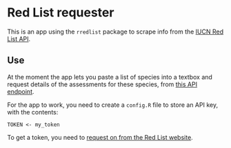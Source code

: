 # Red List requester

This is an app using the `rredlist` package to scrape info from the [IUCN Red List API](http://apiv3.iucnredlist.org/).

## Use

At the moment the app lets you paste a list of species into a textbox and request details of the assessments for these species, from [this API endpoint](http://apiv3.iucnredlist.org/api/v3/docs#species-individual-name).

For the app to work, you need to create a `config.R` file to store an API key, with the contents:
```
TOKEN <- my_token
```
To get a token, you need to [request on from the Red List website](http://apiv3.iucnredlist.org/api/v3/token).


